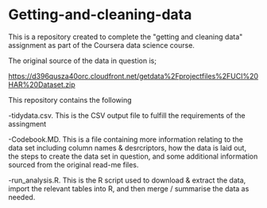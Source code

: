 # Getting-and-cleaning-data

This is a repository created to complete the "getting and cleaning data" assignment as part of the Coursera data science course.

The original source of the data in question is; 

https://d396qusza40orc.cloudfront.net/getdata%2Fprojectfiles%2FUCI%20HAR%20Dataset.zip

This repository contains the following

-tidydata.csv. This is the CSV output file to fulfill the requirements of the assingment

-Codebook.MD. This is a file containing more information relating to the data set including column names & desrcriptors, how the data is laid out, the steps to create the data set in question, and some additional information sourced from the original read-me files. 

-run_analysis.R. This is the R script used to download & extract the data, import the relevant tables into R, and then merge / summarise the data as needed.
